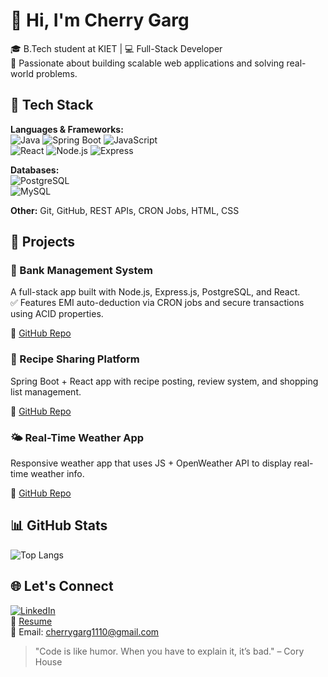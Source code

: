 # 👋 Hi, I'm Cherry Garg

🎓 B.Tech student at KIET | 💻 Full-Stack Developer  
🚀 Passionate about building scalable web applications and solving real-world problems.

## 🧠 Tech Stack

**Languages & Frameworks:**  
![Java](https://img.shields.io/badge/Java-007396?style=for-the-badge&logo=java) 
![Spring Boot](https://img.shields.io/badge/SpringBoot-6DB33F?style=for-the-badge&logo=springboot)
![JavaScript](https://img.shields.io/badge/JavaScript-F7DF1E?style=for-the-badge&logo=javascript)  
![React](https://img.shields.io/badge/React-20232A?style=for-the-badge&logo=react)
![Node.js](https://img.shields.io/badge/Node.js-339933?style=for-the-badge&logo=nodedotjs)
![Express](https://img.shields.io/badge/Express.js-000000?style=for-the-badge&logo=express)

**Databases:**  
![PostgreSQL](https://img.shields.io/badge/PostgreSQL-4169E1?style=for-the-badge&logo=postgresql)  
![MySQL](https://img.shields.io/badge/MySQL-4479A1?style=for-the-badge&logo=mysql)

**Other:** Git, GitHub, REST APIs, CRON Jobs, HTML, CSS

## 📌 Projects

### 🏦 Bank Management System  
A full-stack app built with Node.js, Express.js, PostgreSQL, and React.  
✅ Features EMI auto-deduction via CRON jobs and secure transactions using ACID properties.

🔗 [GitHub Repo](https://github.com/Cherryga/Bank_Management_System)


### 🍲 Recipe Sharing Platform  
Spring Boot + React app with recipe posting, review system, and shopping list management.

🔗 [GitHub Repo](https://github.com/Cherryga/Recipe_Sharing)


### 🌤 Real-Time Weather App  
Responsive weather app that uses JS + OpenWeather API to display real-time weather info.

🔗 [GitHub Repo](https://github.com/Cherryga/Weather_App)


## 📊 GitHub Stats

![Top Langs](https://github-readme-stats.vercel.app/api/top-langs/?username=Cherryga&layout=compact&theme=tokyonight)


## 🌐 Let's Connect

[![LinkedIn](https://img.shields.io/badge/LinkedIn-blue?style=for-the-badge&logo=linkedin)](https://www.linkedin.com/in/cherry-garg-87797225a/)  
📄 [Resume](https://drive.google.com/file/d/1F9M3tsOWE3RKKNQszGUBHuzj63MlymYT/view?usp=drive_link)  
📧 Email: cherrygarg1110@gmail.com 


> "Code is like humor. When you have to explain it, it’s bad." – Cory House

